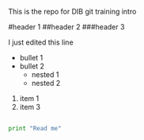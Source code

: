 This is the repo for DIB git training intro

#header 1
##header 2
###header 3

I just edited this line


- bullet 1
- bullet 2
  - nested 1
  - nested 2

1. item 1
2. item 3


```python

print "Read me"

